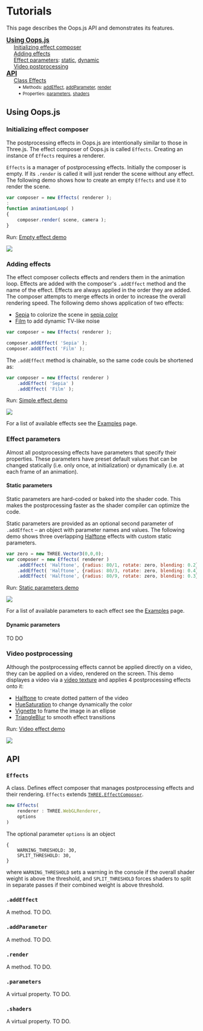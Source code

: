 # Tutorials

This page describes the Oops.js API and demonstrates its features.

<big>**[Using Oops.js](#using-oopsjs)**</big><br>
&nbsp; &nbsp; &nbsp;[Initializing effect composer](#initializing-effect-composer)<br>
&nbsp; &nbsp; &nbsp;[Adding effects](#adding-effects)<br>
&nbsp; &nbsp; &nbsp;[Effect parameters](#effect-parameters): [static](#static-parameters), [dynamic](#dynamic-parameters)<br>
&nbsp; &nbsp; &nbsp;[Video postprocessing](#video-postprocessing)<br>
<big>**[API](#api)**</big><br>
&nbsp; &nbsp; &nbsp;[Class Effects](#effects)<br>
&nbsp; &nbsp; &nbsp; &nbsp; &bull; <small>Methods: [addEffect](#addeffect), [addParameter](#addparameter), [render](#render)</small><br>
&nbsp; &nbsp; &nbsp; &nbsp; &bull; <small>Properties: [parameters](#parameters), [shaders](#shaders)</small><br>
	



## Using Oops.js

### Initializing effect composer

The postprocessing effects in Oops.js are intentionally similar to those in
Three.js. The effect composer of Oops.js is called `Effects`. Creating an
instance of `Effects` requires a renderer.

`Effects` is a manager of postprocessing effects. Initially the composer is
empty. If its `.render` is called it will just render the scene without any
effect. The following demo shows how to create an empty `Effects` and use it
to render the scene.

```js
var composer = new Effects( renderer );
:
function animationLoop( )
{
	composer.render( scene, camera );
}
```

Run: [Empty effect demo](empty-effect/index.html)
	
[<img src="empty-effect/snapshot.jpg">](empty-effect/index.html)



### Adding effects

The effect composer collects effects and renders them in the animation loop.
Effects are added with the composer's `.addEffect` method and the name of the
effect. Effects are always applied in the order they are added. The composer
attempts to merge effects in order to increase the overall rendering speed.
The following demo shows application of two effects:
* [Sepia](../examples/index.md#sepiashader) to colorize the scene in [sepia color](https://en.wikipedia.org/wiki/Sepia_(color))
* [Film](../examples/index.md#filmshader) to add dynamic TV-like noise


```js
var composer = new Effects( renderer );

composer.addEffect( 'Sepia' );
composer.addEffect( 'Film' );
```

The `.addEffect` method is chainable, so the same code couls be shortened as:

```js
var composer = new Effects( renderer )
    .addEffect( 'Sepia' )
    .addEffect( 'Film' );
```



Run: [Simple effect demo](simple-effect/index.html)
	
[<img src="simple-effect/snapshot.jpg">](simple-effect/index.html)

For a list of available effects see the [Examples](../examples) page.



### Effect parameters

Almost all postprocessing effects have parameters that specify their properties.
These parameters have preset default values that can be changed statically (i.e.
only once, at initialization) or dynamically (i.e. at each frame of an animation). 

#### Static parameters

Static parameters are hard-coded or baked into the shader code. This makes the
postprocessing faster as the shader compiler can optimize the code.

Static parameters are provided as an optional second parameter of `.addEffect`
&ndash; an object with parameter names and values. The following demo shows
three overlapping [Halftone](../examples/index.md#halftoneshader) effects with
custom static parameters.


```js
var zero = new THREE.Vector3(0,0,0);
var composer = new Effects( renderer )
    .addEffect( 'Halftone', {radius: 80/1, rotate: zero, blending: 0.2} )
    .addEffect( 'Halftone', {radius: 80/3, rotate: zero, blending: 0.4} )
    .addEffect( 'Halftone', {radius: 80/9, rotate: zero, blending: 0.3} );
```



Run: [Static parameters demo](static-parameters/index.html)
	
[<img src="static-parameters/snapshot.jpg">](static-parameters/index.html)

For a list of available parameters to each effect see the [Examples](../examples) page.




#### Dynamic parameters

TO DO






### Video postprocessing

Although the postprocessing effects cannot be applied directly on a video,
they can be applied on a video, rendered on the screen. This demo displayes a video via a [video texture](https://threejs.org/docs/#api/en/textures/VideoTexture)
and applies 4 postprocessing effects onto it:
* [Halftone](../examples/index.md#halftoneshader) to create dotted pattern of the video
* [HueSaturation](../examples/index.md#huesaturationshader) to change dynamically the color
* [Vignette](../examples/index.md#vignetteshader) to frame the image in an ellipse
* [TriangleBlur](../examples/index.md#triangleblurshader) to smooth effect transitions

Run: [Video effect demo](video-effect/index.html)
	
[<img src="video-effect/snapshot.jpg">](video-effect/index.html)








## API

### `Effects`

A class. Defines effect composer that manages postprocessing effects and their
rendering. `Effects` extends [`THREE.EffectComposer`](https://threejs.org/docs/#examples/en/postprocessing/EffectComposer).


```javascript
new Effects(
    renderer : THREE.WebGLRenderer,
	options
)
```
The optional parameter `options` is an object
```
{
    WARNING_THRESHOLD: 30,
    SPLIT_THRESHOLD: 30,
}
```
where `WARNING_THRESHOLD` sets a warning in the console if the overall shader weight is above the threshold, and `SPLIT_THRESHOLD` forces shaders to split in separate passes if their combined weight is above threshold.


### `.addEffect`

A method. TO DO.


### `.addParameter`

A method. TO DO.


### `.render`

A method. TO DO.


### `.parameters`

A virtual property. TO DO.


### `.shaders`

A virtual property. TO DO.
